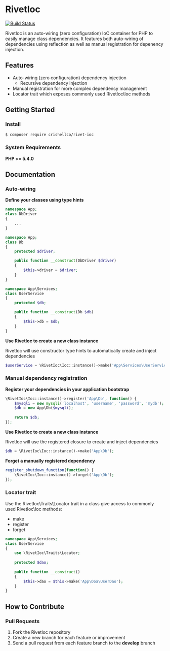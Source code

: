 # RivetIoc

[![Build Status](https://travis-ci.org/crishellco/rivet-ioc.svg?branch=master)](https://travis-ci.org/crishellco/rivet-ioc)

RivetIoc is an auto-wiring (zero configuration) IoC container for PHP to easily manage class dependencies. It features both auto-wiring of dependencies using reflection as well as manual registration for depenency injection.

## Features

* Auto-wiring (zero configuration) dependency injection
  * Recursive dependency injection
* Manual registration for more complex dependency management
* Locator trait which exposes commonly used RivetIoc\Ioc methods

## Getting Started

### Install

````
$ composer require crishellco/rivet-ioc
````

### System Requirements

**PHP >= 5.4.0**

## Documentation

### Auto-wiring

**Define your classes using type hints**

````php
namespace App;
class DbDriver
{
    ...
}
````
````php
namespace App;
class Db
{
    protected $driver;

    public function __construct(DbDriver $driver)
    {
        $this->driver = $driver;
    }
}
````
````php
namespace App\Services;
class UserService
{
    protected $db;

    public function __construct(Db $db)
    {
        $this->db = $db;
    }
}
````

**Use RivetIoc to create a new class instance**

RivetIoc will use constructor type hints to automatically create and inject dependencies

````php
$userService = \RivetIoc\Ioc::instance()->make('App\Services\UserService');
````

### Manual dependency registration

**Register your dependencies in your application bootstrap**

````php
\RivetIoc\Ioc::instance()->register('App\Db', function() {
    $mysqli = new mysqli('localhost', 'username', 'password', 'mydb');
    $db = new App\Db($mysqli);
    
    return $db;
});
````

**Use RivetIoc to create a new class instance**

RivetIoc will use the registered closure to create and inject dependencies

````php
$db = \RivetIoc\Ioc::instance()->make('App\Db');
````

**Forget a manually registered dependency**

````php
register_shutdown_function(function() {
    \RivetIoc\Ioc::instance()->forget('App\Db');
});
````

### Locator trait

Use the RivetIoc\Traits\Locator trait in a class give access to commonly used RivetIoc\Ioc methods:

* make
* register
* forget

````php
namespace App\Services;
class UserService
{
    use \RivetIoc\Traits\Locator;
    
    protected $dao;
    
    public function __construct()
    {
        $this->dao = $this->make('App\Doa\UserDao');
    }
}
````

## How to Contribute

### Pull Requests

1. Fork the RivetIoc repository
2. Create a new branch for each feature or improvement
3. Send a pull request from each feature branch to the **develop** branch

